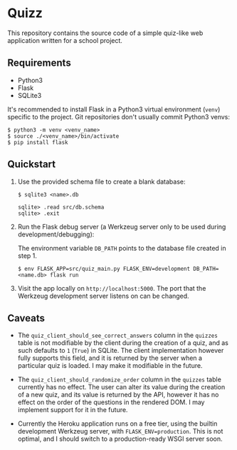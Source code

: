 # Quizz

This repository contains the source code of a simple quiz-like web application written for a school project.

## Requirements

* Python3
* Flask
* SQLite3

It's recommended to install Flask in a Python3 virtual environment (`venv`) specific to the project. Git repositories don't usually commit
Python3 venvs:

```
$ python3 -m venv <venv_name>
$ source ./<venv_name>/bin/activate
$ pip install flask
```

## Quickstart

1. Use the provided schema file to create a blank database: 

    ```
    $ sqlite3 <name>.db

    sqlite> .read src/db.schema
    sqlite> .exit
    ```
2. Run the Flask debug server (a Werkzeug server only to be used during development/debugging):

    The environment variable `DB_PATH` points to the database file created in step 1.

    ```
    $ env FLASK_APP=src/quiz_main.py FLASK_ENV=development DB_PATH=<name.db> flask run
    ```

3. Visit the app locally on `http://localhost:5000`. The port that the Werkzeug development server listens on can be changed.

## Caveats

* The `quiz_client_should_see_correct_answers` column in the `quizzes` table is not modifiable by the client during the creation of a quiz, and as such defaults to `1` (`True`) in SQLite. The client implementation
however fully supports this field, and it is returned by the server when a particular quiz is loaded. I may make it modifiable in the future.

* The `quiz_client_should_randomize_order` column in the `quizzes` table currently has no effect. The user can alter its value during the creation of a new quiz, and its value is returned by the API, however
it has no effect on the order of the questions in the rendered DOM. I may implement support for it in the future.

* Currently the Heroku application runs on a free tier, using the builtin development Werkzeug server, with `FLASK_ENV=production`. This is not optimal, and I should switch to a production-ready WSGI server soon.
